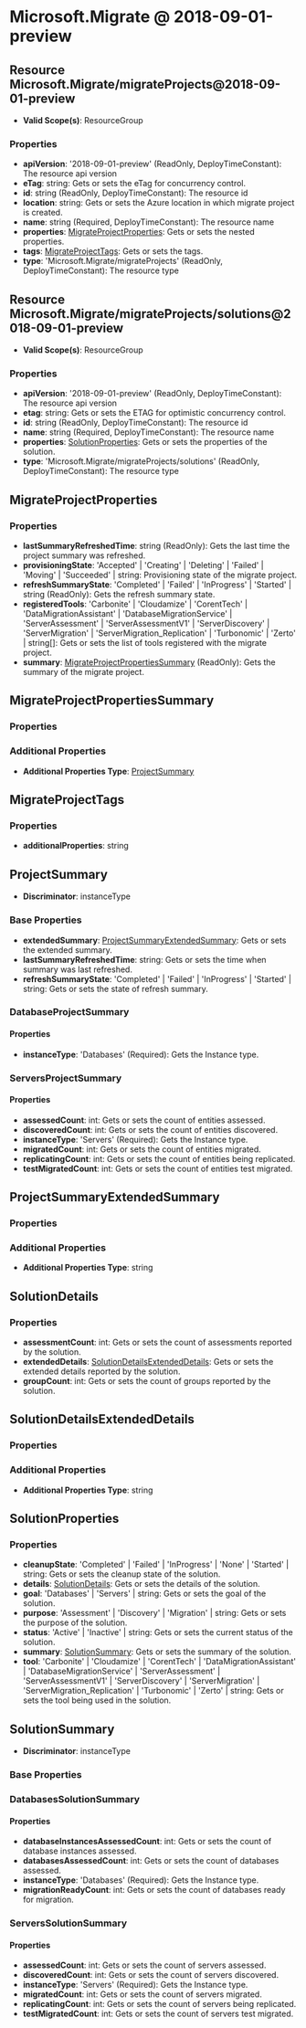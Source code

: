 # Microsoft.Migrate @ 2018-09-01-preview

## Resource Microsoft.Migrate/migrateProjects@2018-09-01-preview
* **Valid Scope(s)**: ResourceGroup
### Properties
* **apiVersion**: '2018-09-01-preview' (ReadOnly, DeployTimeConstant): The resource api version
* **eTag**: string: Gets or sets the eTag for concurrency control.
* **id**: string (ReadOnly, DeployTimeConstant): The resource id
* **location**: string: Gets or sets the Azure location in which migrate project is created.
* **name**: string (Required, DeployTimeConstant): The resource name
* **properties**: [MigrateProjectProperties](#migrateprojectproperties): Gets or sets the nested properties.
* **tags**: [MigrateProjectTags](#migrateprojecttags): Gets or sets the tags.
* **type**: 'Microsoft.Migrate/migrateProjects' (ReadOnly, DeployTimeConstant): The resource type

## Resource Microsoft.Migrate/migrateProjects/solutions@2018-09-01-preview
* **Valid Scope(s)**: ResourceGroup
### Properties
* **apiVersion**: '2018-09-01-preview' (ReadOnly, DeployTimeConstant): The resource api version
* **etag**: string: Gets or sets the ETAG for optimistic concurrency control.
* **id**: string (ReadOnly, DeployTimeConstant): The resource id
* **name**: string (Required, DeployTimeConstant): The resource name
* **properties**: [SolutionProperties](#solutionproperties): Gets or sets the properties of the solution.
* **type**: 'Microsoft.Migrate/migrateProjects/solutions' (ReadOnly, DeployTimeConstant): The resource type

## MigrateProjectProperties
### Properties
* **lastSummaryRefreshedTime**: string (ReadOnly): Gets the last time the project summary was refreshed.
* **provisioningState**: 'Accepted' | 'Creating' | 'Deleting' | 'Failed' | 'Moving' | 'Succeeded' | string: Provisioning state of the migrate project.
* **refreshSummaryState**: 'Completed' | 'Failed' | 'InProgress' | 'Started' | string (ReadOnly): Gets the refresh summary state.
* **registeredTools**: 'Carbonite' | 'Cloudamize' | 'CorentTech' | 'DataMigrationAssistant' | 'DatabaseMigrationService' | 'ServerAssessment' | 'ServerAssessmentV1' | 'ServerDiscovery' | 'ServerMigration' | 'ServerMigration_Replication' | 'Turbonomic' | 'Zerto' | string[]: Gets or sets the list of tools registered with the migrate project.
* **summary**: [MigrateProjectPropertiesSummary](#migrateprojectpropertiessummary) (ReadOnly): Gets the summary of the migrate project.

## MigrateProjectPropertiesSummary
### Properties
### Additional Properties
* **Additional Properties Type**: [ProjectSummary](#projectsummary)

## MigrateProjectTags
### Properties
* **additionalProperties**: string

## ProjectSummary
* **Discriminator**: instanceType

### Base Properties
* **extendedSummary**: [ProjectSummaryExtendedSummary](#projectsummaryextendedsummary): Gets or sets the extended summary.
* **lastSummaryRefreshedTime**: string: Gets or sets the time when summary was last refreshed.
* **refreshSummaryState**: 'Completed' | 'Failed' | 'InProgress' | 'Started' | string: Gets or sets the state of refresh summary.
### DatabaseProjectSummary
#### Properties
* **instanceType**: 'Databases' (Required): Gets the Instance type.

### ServersProjectSummary
#### Properties
* **assessedCount**: int: Gets or sets the count of entities assessed.
* **discoveredCount**: int: Gets or sets the count of entities discovered.
* **instanceType**: 'Servers' (Required): Gets the Instance type.
* **migratedCount**: int: Gets or sets the count of entities migrated.
* **replicatingCount**: int: Gets or sets the count of entities being replicated.
* **testMigratedCount**: int: Gets or sets the count of entities test migrated.


## ProjectSummaryExtendedSummary
### Properties
### Additional Properties
* **Additional Properties Type**: string

## SolutionDetails
### Properties
* **assessmentCount**: int: Gets or sets the count of assessments reported by the solution.
* **extendedDetails**: [SolutionDetailsExtendedDetails](#solutiondetailsextendeddetails): Gets or sets the extended details reported by the solution.
* **groupCount**: int: Gets or sets the count of groups reported by the solution.

## SolutionDetailsExtendedDetails
### Properties
### Additional Properties
* **Additional Properties Type**: string

## SolutionProperties
### Properties
* **cleanupState**: 'Completed' | 'Failed' | 'InProgress' | 'None' | 'Started' | string: Gets or sets the cleanup state of the solution.
* **details**: [SolutionDetails](#solutiondetails): Gets or sets the details of the solution.
* **goal**: 'Databases' | 'Servers' | string: Gets or sets the goal of the solution.
* **purpose**: 'Assessment' | 'Discovery' | 'Migration' | string: Gets or sets the purpose of the solution.
* **status**: 'Active' | 'Inactive' | string: Gets or sets the current status of the solution.
* **summary**: [SolutionSummary](#solutionsummary): Gets or sets the summary of the solution.
* **tool**: 'Carbonite' | 'Cloudamize' | 'CorentTech' | 'DataMigrationAssistant' | 'DatabaseMigrationService' | 'ServerAssessment' | 'ServerAssessmentV1' | 'ServerDiscovery' | 'ServerMigration' | 'ServerMigration_Replication' | 'Turbonomic' | 'Zerto' | string: Gets or sets the tool being used in the solution.

## SolutionSummary
* **Discriminator**: instanceType

### Base Properties
### DatabasesSolutionSummary
#### Properties
* **databaseInstancesAssessedCount**: int: Gets or sets the count of database instances assessed.
* **databasesAssessedCount**: int: Gets or sets the count of databases assessed.
* **instanceType**: 'Databases' (Required): Gets the Instance type.
* **migrationReadyCount**: int: Gets or sets the count of databases ready for migration.

### ServersSolutionSummary
#### Properties
* **assessedCount**: int: Gets or sets the count of servers assessed.
* **discoveredCount**: int: Gets or sets the count of servers discovered.
* **instanceType**: 'Servers' (Required): Gets the Instance type.
* **migratedCount**: int: Gets or sets the count of servers migrated.
* **replicatingCount**: int: Gets or sets the count of servers being replicated.
* **testMigratedCount**: int: Gets or sets the count of servers test migrated.


